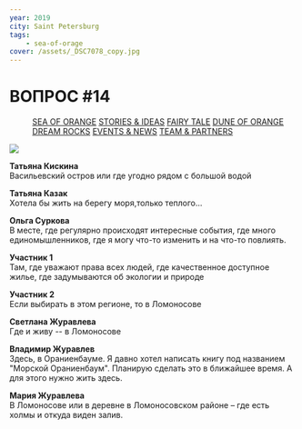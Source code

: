 ```yaml
---
year: 2019
city: Saint Petersburg
tags:
    - sea-of-orage
cover: /assets/_DSC7078_copy.jpg
---
```


# ВОПРОС #14

<Menu>
<a href="/sea-of-orange">SEA OF ORANGE</a>
<a href="/sea-of-orange/stories-and-ideas">STORIES & IDEAS</a>
<a href="/sea-of-orange/fairytale">FAIRY TALE</a>
<a href="/sea-of-orange/dune-of-orange">DUNE OF ORANGE</a>
<a href="/sea-of-orange/dreamrocks">DREAM ROCKS</a>
<a href="/sea-of-orange/events-and-news">EVENTS & NEWS</a>
<a href="/sea-of-orange/team-and-partners">TEAM & PARTNERS</a>
</Menu>

![](/assets/sea-of-orange/questions_28.jpg)

**Татьяна Кискина**<br/>
Васильевский остров или где угодно рядом с большой водой

**Татьяна Казак**<br/>
Хотела бы жить на берегу моря,только теплого...

**Ольга Суркова**<br/>
В месте, где регулярно происходят интересные события, где много единомышленников, где я могу что-то изменить и на что-то повлиять.

**Участник 1**<br/>
Там, где уважают права всех людей, где качественное доступное жилье, где задумываются об экологии и природе

**Участник 2**<br/>
Если выбирать в этом регионе, то в Ломоносове

**Светлана Журавлева**<br/>
Где и живу -- в Ломоносове

**Владимир Журавлев**<br/>
Здесь, в Ораниенбауме. Я давно хотел написать книгу под названием "Морской Ораниенбаум". Планирую сделать это в ближайшее время. А для этого нужно жить здесь.

**Мария Журавлева**<br/>
В Ломоносове или в деревне в Ломоносовском районе – где есть холмы и откуда виден залив.
